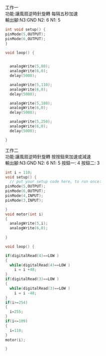 工作一<br>
功能:讓風扇逆時針旋轉 每隔五秒加速<br>
輸出腳:N3:GND N2: 6 N1: 5<br>
```C++
int void setup() {
pinMode(5,OUTPUT);
pinMode(6,OUTPUT);
}

void loop() {

  
  analogWrite(5,80);
  analogWrite(6,0);
  delay(5000);

  analogWrite(5,110);
  analogWrite(6,0);
  delay(5000);

  analogWrite(5,180);
  analogWrite(6,0);
  delay(5000);

  analogWrite(5,250);
  analogWrite(6,0);
  delay(5000);

}
```
工作二<br>
功能:讓風扇逆時針旋轉 按按鈕來加速或減速<br>
輸出腳:N3:GND N2: 6 N1: 5 按鈕一: 4 按鈕二: 3<br>
```C++
int i = 110;
void setup() {
  // put your setup code here, to run once:
pinMode(5,OUTPUT);
pinMode(6,OUTPUT);
pinMode(4,INPUT);
pinMode(3,INPUT);

}
void motor(int i)
{
  analogWrite(5,i);
  analogWrite(6,0);
  
}

void loop() {

if(digitalRead(4)==LOW )
{
  while(digitalRead(4)==LOW )
    i = i +48;
}
if(digitalRead(3)==LOW )
{
  while(digitalRead(3)==LOW )
    i = i -48;
}
if(i>=254)
{ 
  i=255; 
}
if(i<=109)
{
  i=110;
}
motor(i);

}
```
